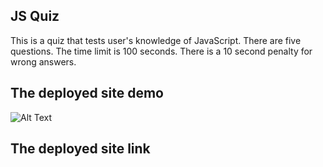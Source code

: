 ## JS Quiz

This is a quiz that tests user's knowledge of JavaScript.
There are five questions.
The time limit is 100 seconds.
There is a 10 second penalty for wrong answers.

## The deployed site demo

![Alt Text](./assets/js-quiz-demo_AdobeExpress.gif)

## The deployed site link
